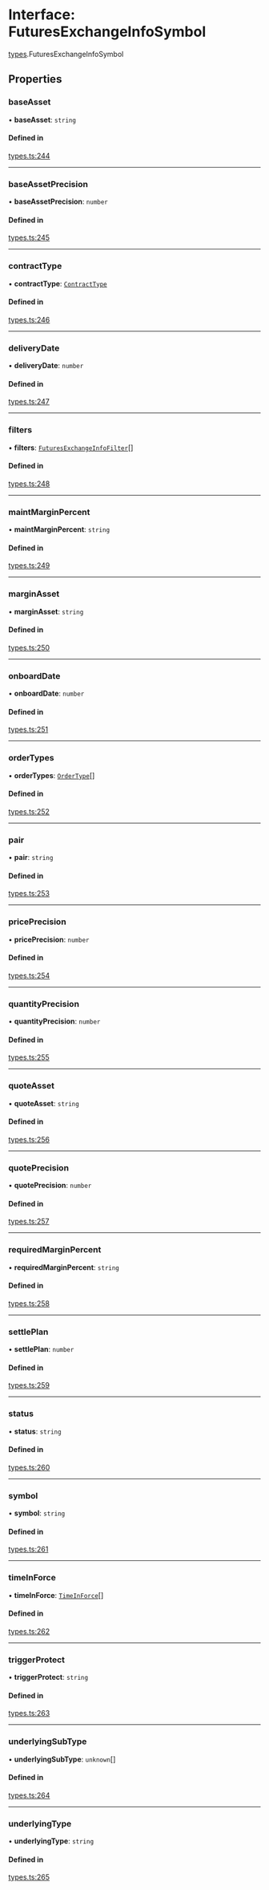 # Interface: FuturesExchangeInfoSymbol

[types](../modules/types.md).FuturesExchangeInfoSymbol

## Properties

### baseAsset

• **baseAsset**: `string`

#### Defined in

[types.ts:244](https://github.com/Altamoon/altamoon/blob/c26d09e/app/api/types.ts#L244)

___

### baseAssetPrecision

• **baseAssetPrecision**: `number`

#### Defined in

[types.ts:245](https://github.com/Altamoon/altamoon/blob/c26d09e/app/api/types.ts#L245)

___

### contractType

• **contractType**: [`ContractType`](../modules/types.md#contracttype)

#### Defined in

[types.ts:246](https://github.com/Altamoon/altamoon/blob/c26d09e/app/api/types.ts#L246)

___

### deliveryDate

• **deliveryDate**: `number`

#### Defined in

[types.ts:247](https://github.com/Altamoon/altamoon/blob/c26d09e/app/api/types.ts#L247)

___

### filters

• **filters**: [`FuturesExchangeInfoFilter`](../modules/types.md#futuresexchangeinfofilter)[]

#### Defined in

[types.ts:248](https://github.com/Altamoon/altamoon/blob/c26d09e/app/api/types.ts#L248)

___

### maintMarginPercent

• **maintMarginPercent**: `string`

#### Defined in

[types.ts:249](https://github.com/Altamoon/altamoon/blob/c26d09e/app/api/types.ts#L249)

___

### marginAsset

• **marginAsset**: `string`

#### Defined in

[types.ts:250](https://github.com/Altamoon/altamoon/blob/c26d09e/app/api/types.ts#L250)

___

### onboardDate

• **onboardDate**: `number`

#### Defined in

[types.ts:251](https://github.com/Altamoon/altamoon/blob/c26d09e/app/api/types.ts#L251)

___

### orderTypes

• **orderTypes**: [`OrderType`](../modules/types.md#ordertype)[]

#### Defined in

[types.ts:252](https://github.com/Altamoon/altamoon/blob/c26d09e/app/api/types.ts#L252)

___

### pair

• **pair**: `string`

#### Defined in

[types.ts:253](https://github.com/Altamoon/altamoon/blob/c26d09e/app/api/types.ts#L253)

___

### pricePrecision

• **pricePrecision**: `number`

#### Defined in

[types.ts:254](https://github.com/Altamoon/altamoon/blob/c26d09e/app/api/types.ts#L254)

___

### quantityPrecision

• **quantityPrecision**: `number`

#### Defined in

[types.ts:255](https://github.com/Altamoon/altamoon/blob/c26d09e/app/api/types.ts#L255)

___

### quoteAsset

• **quoteAsset**: `string`

#### Defined in

[types.ts:256](https://github.com/Altamoon/altamoon/blob/c26d09e/app/api/types.ts#L256)

___

### quotePrecision

• **quotePrecision**: `number`

#### Defined in

[types.ts:257](https://github.com/Altamoon/altamoon/blob/c26d09e/app/api/types.ts#L257)

___

### requiredMarginPercent

• **requiredMarginPercent**: `string`

#### Defined in

[types.ts:258](https://github.com/Altamoon/altamoon/blob/c26d09e/app/api/types.ts#L258)

___

### settlePlan

• **settlePlan**: `number`

#### Defined in

[types.ts:259](https://github.com/Altamoon/altamoon/blob/c26d09e/app/api/types.ts#L259)

___

### status

• **status**: `string`

#### Defined in

[types.ts:260](https://github.com/Altamoon/altamoon/blob/c26d09e/app/api/types.ts#L260)

___

### symbol

• **symbol**: `string`

#### Defined in

[types.ts:261](https://github.com/Altamoon/altamoon/blob/c26d09e/app/api/types.ts#L261)

___

### timeInForce

• **timeInForce**: [`TimeInForce`](../modules/types.md#timeinforce)[]

#### Defined in

[types.ts:262](https://github.com/Altamoon/altamoon/blob/c26d09e/app/api/types.ts#L262)

___

### triggerProtect

• **triggerProtect**: `string`

#### Defined in

[types.ts:263](https://github.com/Altamoon/altamoon/blob/c26d09e/app/api/types.ts#L263)

___

### underlyingSubType

• **underlyingSubType**: `unknown`[]

#### Defined in

[types.ts:264](https://github.com/Altamoon/altamoon/blob/c26d09e/app/api/types.ts#L264)

___

### underlyingType

• **underlyingType**: `string`

#### Defined in

[types.ts:265](https://github.com/Altamoon/altamoon/blob/c26d09e/app/api/types.ts#L265)
